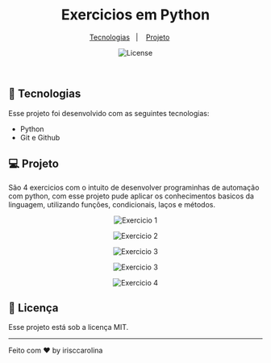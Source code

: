 <h1 align="center">Exercicios em Python</h1>

<p align="center">
  <a href="#-tecnologias">Tecnologias</a>&nbsp;&nbsp;&nbsp;|&nbsp;&nbsp;&nbsp;
  <a href="#-projeto">Projeto</a>&nbsp;&nbsp;&nbsp;&nbsp;&nbsp;&nbsp;

</p>

<p align="center">
  <img alt="License" src="https://img.shields.io/static/v1?label=license&message=MIT&color=49AA26&labelColor=000000">
</p>

<br>

## 🚀 Tecnologias

Esse projeto foi desenvolvido com as seguintes tecnologias:

- Python
- Git e Github

## 💻 Projeto

São 4 exercicios com o intuito de desenvolver programinhas de automação com python, com esse projeto pude aplicar os conhecimentos basicos da linguagem, utilizando funções, condicionais, laços e métodos. 

<p align="center">
  <img alt="Exercicio 1" src="exercicios-python/assets/print-ativ-1.png">
</p>

<p align="center">
  <img alt="Exercicio 2" src="![Alt text](../../../../../../C:/Users/iris_/OneDrive/%C3%81rea%20de%20Trabalho/Atividade%20em%20Python/assets/print-ativ-2.png)">
</p>

<p align="center">
  <img alt="Exercicio 3" src="![Alt text](../../../../../../C:/Users/iris_/OneDrive/%C3%81rea%20de%20Trabalho/Atividade%20em%20Python/assets/print-ativ-3-1.png)">
</p>

<p align="center">
  <img alt="Exercicio 3" src="C:![Alt text](../../../../../../C:/Users/iris_/OneDrive/%C3%81rea%20de%20Trabalho/Atividade%20em%20Python/assets/print-ativ-3-2.png)">
</p>

<p align="center">
  <img alt="Exercicio 4" src="![Alt text](../../../../../../C:/Users/iris_/OneDrive/%C3%81rea%20de%20Trabalho/Atividade%20em%20Python/assets/print-ativ-4.png)">
</p>

## 📝 Licença

Esse projeto está sob a licença MIT.

---

Feito com ♥ by irisccarolina
